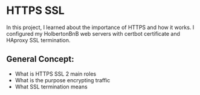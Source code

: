 <h1>HTTPS SSL</h1>
<p>In this project, I learned about the importance of HTTPS and how it works. I configured my HolbertonBnB web servers with certbot certificate and HAproxy SSL termination. </p>
<h2>General Concept:</h2>
<ul>
<li>What is HTTPS SSL 2 main roles</li>
<li>What is the purpose encrypting traffic</li>
<li>What SSL termination means</li>
</ul?
